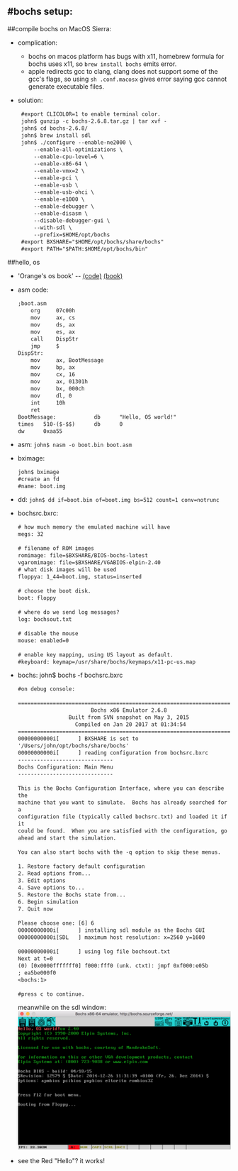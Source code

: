 #bochs setup:
---
##compile bochs on MacOS Sierra:
 * complication:
	 * bochs on macos platform has bugs with x11, homebrew formula for bochs uses x11, so `brew install bochs` emits error.
	 * apple redirects gcc to clang, clang does not support some of the gcc's flags, so using `sh .conf.macosx` gives error saying gcc cannot generate executable files.

 * solution:
		
		#export CLICOLOR=1 to enable terminal color.
		john$ gunzip -c bochs-2.6.8.tar.gz | tar xvf -
		john$ cd bochs-2.6.8/
		john$ brew install sdl
		john$ ./configure --enable-ne2000 \
            --enable-all-optimizations \
            --enable-cpu-level=6 \
            --enable-x86-64 \
            --enable-vmx=2 \
            --enable-pci \
            --enable-usb \
            --enable-usb-ohci \
            --enable-e1000 \
            --enable-debugger \
            --enable-disasm \
            --disable-debugger-gui \
            --with-sdl \
            --prefix=$HOME/opt/bochs
		#export BXSHARE="$HOME/opt/bochs/share/bochs"
		#export PATH="$PATH:$HOME/opt/bochs/bin"

##hello, os
  * 'Orange's os book' -- [(code)](codes/osfromscratch) [(book)](books/orangesosbook.pdf)
  * asm code:
			
		;boot.asm
			org     07c00h
			mov     ax, cs
			mov     ds, ax
			mov     es, ax
			call    DispStr
			jmp     $
		DispStr:
			mov     ax, BootMessage
			mov     bp, ax
			mov     cx, 16
			mov     ax, 01301h
			mov     bx, 000ch
			mov     dl, 0
			int     10h
			ret
		BootMessage:            db      "Hello, OS world!"
		times   510-($-$$)      db      0
		dw      0xaa55

  * asm: `john$ nasm -o boot.bin boot.asm`
  * bximage:

		john$ bximage
		#create an fd
		#name: boot.img
  * dd: `john$ dd if=boot.bin of=boot.img bs=512 count=1 conv=notrunc`
  * bochsrc.bxrc:

		# how much memory the emulated machine will have
		megs: 32
		
		# filename of ROM images
		romimage: file=$BXSHARE/BIOS-bochs-latest
		vgaromimage: file=$BXSHARE/VGABIOS-elpin-2.40
		# what disk images will be used
		floppya: 1_44=boot.img, status=inserted
		
		# choose the boot disk.
		boot: floppy
		
		# where do we send log messages?
		log: bochsout.txt
		
		# disable the mouse
		mouse: enabled=0
		
		# enable key mapping, using US layout as default.
		#keyboard: keymap=/usr/share/bochs/keymaps/x11-pc-us.map

  * bochs:
  john$ bochs -f bochsrc.bxrc
		
		#on debug console:

		========================================================================
		                       Bochs x86 Emulator 2.6.8
		                Built from SVN snapshot on May 3, 2015
		                  Compiled on Jan 20 2017 at 01:34:54
		========================================================================
		00000000000i[      ] BXSHARE is set to '/Users/john/opt/bochs/share/bochs'
		00000000000i[      ] reading configuration from bochsrc.bxrc
		------------------------------
		Bochs Configuration: Main Menu
		------------------------------
		
		This is the Bochs Configuration Interface, where you can describe the
		machine that you want to simulate.  Bochs has already searched for a
		configuration file (typically called bochsrc.txt) and loaded it if it
		could be found.  When you are satisfied with the configuration, go
		ahead and start the simulation.
		
		You can also start bochs with the -q option to skip these menus.
		
		1. Restore factory default configuration
		2. Read options from...
		3. Edit options
		4. Save options to...
		5. Restore the Bochs state from...
		6. Begin simulation
		7. Quit now
		
		Please choose one: [6] 6
		00000000000i[      ] installing sdl module as the Bochs GUI
		00000000000i[SDL   ] maximum host resolution: x=2560 y=1600
		
		00000000000i[      ] using log file bochsout.txt
		Next at t=0
		(0) [0x0000fffffff0] f000:fff0 (unk. ctxt): jmpf 0xf000:e05b          ; ea5be000f0
		<bochs:1>
		
		#press c to continue.
		
  
	meanwhile on the sdl window:
	![hellobochs](images/hellobochs.png)
  * see the Red "Hello"? it works!